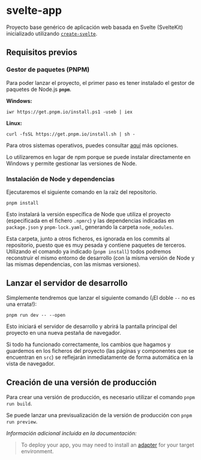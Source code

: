 # svelte-app

Proyecto base genérico de aplicación web basada en Svelte (SvelteKit) inicializado utilizando [`create-svelte`](https://github.com/sveltejs/kit/tree/main/packages/create-svelte).

## Requisitos previos

### Gestor de paquetes (PNPM)

Para poder lanzar el proyecto, el primer paso es tener instalado el gestor de paquetes de Node.js **```pnpm```**.

**Windows:**

```
iwr https://get.pnpm.io/install.ps1 -useb | iex
```

**Linux:**

```
curl -fsSL https://get.pnpm.io/install.sh | sh -
```

Para otros sistemas operativos, puedes consultar [aquí](https://pnpm.io/es/installation) más opciones.

Lo utilizaremos en lugar de npm porque se puede instalar directamente en Windows y permite gestionar las versiones de Node.


### Instalación de Node y dependencias

Ejecutaremos el siguiente comando en la raíz del repositorio. 

```
pnpm install
```

Esto instalará la versión específica de Node que utiliza el proyecto (especificada en el fichero ```.npmrc```) y las dependencias indicadas en ```package.json``` y ```pnpm-lock.yaml```, generando la carpeta ```node_modules```.

Esta carpeta, junto a otros ficheros, es ignorada en los commits al repositorio, puesto que es muy pesada y contiene paquetes de terceros. Utilizando el comando ya indicado (```pnpm install```) todos podremos reconstruir el mismo entorno de desarrollo (con la misma versión de Node y las mismas dependencias, con las mismas versiones).


## Lanzar el servidor de desarrollo

Simplemente tendremos que lanzar el siguiente comando (¡El doble ```--``` no es una errata!):

```
pnpm run dev -- --open
```

Esto iniciará el servidor de desarrollo y abrirá la pantalla principal del proyecto en una nueva pestaña de navegador.

Si todo ha funcionado correctamente, los cambios que hagamos y guardemos en los ficheros del proyecto (las páginas y componentes que se encuentran en ```src```) se reflejarán inmediatamente de forma automática en la vista de navegador.


## Creación de una versión de producción

Para crear una versión de producción, es necesario utilizar el comando ```pnpm run build```.

Se puede lanzar una previsualización de la versión de producción con `pnpm run preview`.

*Información adicional incluida en la documentación:*
> To deploy your app, you may need to install an [adapter](https://kit.svelte.dev/docs/adapters) for your target environment.
